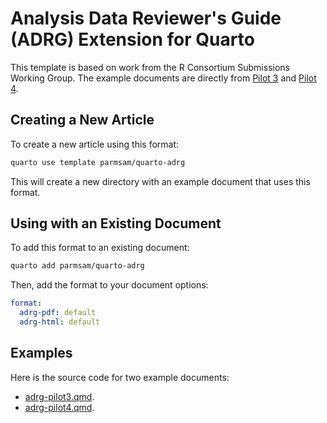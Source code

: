 
# Analysis Data Reviewer's Guide (ADRG) Extension for Quarto

This template is based on work from the R Consortium Submissions Working Group. The example documents are directly from [Pilot 3](https://github.com/RConsortium/submissions-pilot3-adam) and [Pilot 4](https://github.com/RConsortium/submissions-pilot4-webR).

## Creating a New Article

To create a new article using this format:

```bash
quarto use template parmsam/quarto-adrg
```

This will create a new directory with an example document that uses this format.

## Using with an Existing Document

To add this format to an existing document:

```bash
quarto add parmsam/quarto-adrg
```

Then, add the format to your document options:

```yaml
format:
  adrg-pdf: default
  adrg-html: default
```    

## Examples

Here is the source code for two example documents: 
- [adrg-pilot3.qmd](adrg-pilot3.qmd).
- [adrg-pilot4.qmd](adrg-pilot4.qmd).

